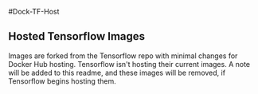#Dock-TF-Host

## Hosted Tensorflow Images

Images are forked from the Tensorflow repo with minimal changes for Docker Hub hosting. Tensorflow isn't hosting their current images. A note will be added to this readme, and these images will be removed, if Tensorflow begins hosting them.